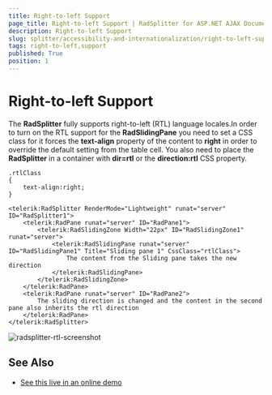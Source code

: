 ```yaml
---
title: Right-to-left Support
page_title: Right-to-left Support | RadSplitter for ASP.NET AJAX Documentation
description: Right-to-left Support
slug: splitter/accessibility-and-internationalization/right-to-left-support
tags: right-to-left,support
published: True
position: 1
---
```


# Right-to-left Support

The **RadSplitter** fully supports right-to-left (RTL) language locales.In order to turn on the RTL support for the **RadSlidingPane** you need to set a CSS class for it forces the **text-align** property of the content to **right** in order to override the default setting from the table cell. You also need to place the **RadSplitter** in a container with **dir=rtl** or the **direction:rtl** CSS property.

````ASP.NET 
.rtlClass
{
	text-align:right;
}	
````

````ASP.NET
<telerik:RadSplitter RenderMode="Lightweight" runat="server" ID="RadSplitter1">
	<telerik:RadPane runat="server" ID="RadPane1">
		<telerik:RadSlidingZone Width="22px" ID="RadSlidingZone1" runat="server">
			<telerik:RadSlidingPane runat="server" ID="RadSlidingPane1" Title="Sliding pane 1" CssClass="rtlClass">
				The content from the Sliding pane takes the new direction
			</telerik:RadSlidingPane>
		</telerik:RadSlidingZone>
	</telerik:RadPane>
	<telerik:RadPane runat="server" ID="RadPane2">
		The sliding direction is changed and the content in the second pane also inherits the rtl direction
	</telerik:RadPane>
</telerik:RadSplitter>	
````

![radsplitter-rtl-screenshot](images/radsplitter-rtl-screenshot.png)

## See Also

 * [See this live in an online demo](https://demos.telerik.com/aspnet-ajax/tagcloud/examples/righttoleft/defaultcs.aspx)
